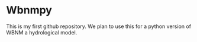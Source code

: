 
# Wbnmpy

This is my first github repository. We plan to use this for a python version of WBNM a hydrological model. 
